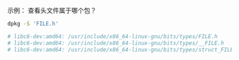 




















示例：
查看头文件属于哪个包？
```bash
dpkg -S 'FILE.h'

# libc6-dev:amd64: /usr/include/x86_64-linux-gnu/bits/types/FILE.h
# libc6-dev:amd64: /usr/include/x86_64-linux-gnu/bits/types/__FILE.h
# libc6-dev:amd64: /usr/include/x86_64-linux-gnu/bits/types/struct_FILE.h
```